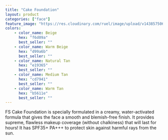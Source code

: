 ```yaml
---
title: "Cake Foundation"
layout: product
categories: ["face"]
feature_image: "https://res.cloudinary.com/ruel/image/upload/v1438575069/fs/Cake_Foundation_PB186394.jpg"
colors:
    - color_name: Beige
      hex: "f6d09a"
      best_seller: ""
    - color_name: Warm Beige
      hex: "d99a6b"
      best_seller: ""
    - color_name: Natural Tan
      hex: "e19365"
      best_seller: ""
    - color_name: Medium Tan
      hex: "cd7941"
      best_seller: ""
    - color_name: Warm Tan
      hex: "b5611e"
      best_seller: ""
---
```

FS Cake Foundation is specially formulated in a creamy, water-activated formula that gives the face a smooth and blemish-free finish. It provides supreme, flawless makeup coverage (without chalkiness) that will last for hours! It has SPF35+ PA+++ to protect skin against harmful rays from the sun.